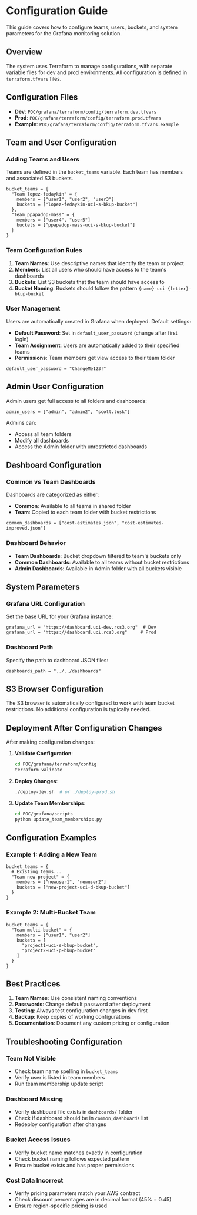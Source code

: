 # Configuration Guide

This guide covers how to configure teams, users, buckets, and system parameters for the Grafana monitoring solution.

## Overview

The system uses Terraform to manage configurations, with separate variable files for dev and prod environments. All configuration is defined in `terraform.tfvars` files.

## Configuration Files

- **Dev**: `POC/grafana/terraform/config/terraform.dev.tfvars`
- **Prod**: `POC/grafana/terraform/config/terraform.prod.tfvars`
- **Example**: `POC/grafana/terraform/config/terraform.tfvars.example`

## Team and User Configuration

### Adding Teams and Users

Teams are defined in the `bucket_teams` variable. Each team has members and associated S3 buckets.

```hcl
bucket_teams = {
  "Team lopez-fedaykin" = {
    members = ["user1", "user2", "user3"]
    buckets = ["lopez-fedaykin-uci-s-bkup-bucket"]
  },
  "Team ppapadop-mass" = {
    members = ["user4", "user5"]
    buckets = ["ppapadop-mass-uci-s-bkup-bucket"]
  }
}
```

### Team Configuration Rules

1. **Team Names**: Use descriptive names that identify the team or project
2. **Members**: List all users who should have access to the team's dashboards
3. **Buckets**: List S3 buckets that the team should have access to
4. **Bucket Naming**: Buckets should follow the pattern `{name}-uci-{letter}-bkup-bucket`

### User Management

Users are automatically created in Grafana when deployed. Default settings:

- **Default Password**: Set in `default_user_password` (change after first login)
- **Team Assignment**: Users are automatically added to their specified teams
- **Permissions**: Team members get view access to their team folder

```hcl
default_user_password = "ChangeMe123!"
```

## Admin User Configuration

Admin users get full access to all folders and dashboards:

```hcl
admin_users = ["admin", "admin2", "scott.lusk"]
```

Admins can:
- Access all team folders
- Modify all dashboards
- Access the Admin folder with unrestricted dashboards

## Dashboard Configuration

### Common vs Team Dashboards

Dashboards are categorized as either:
- **Common**: Available to all teams in shared folder
- **Team**: Copied to each team folder with bucket restrictions

```hcl
common_dashboards = ["cost-estimates.json", "cost-estimates-improved.json"]
```

### Dashboard Behavior

- **Team Dashboards**: Bucket dropdown filtered to team's buckets only
- **Common Dashboards**: Available to all teams without bucket restrictions
- **Admin Dashboards**: Available in Admin folder with all buckets visible

## System Parameters

### Grafana URL Configuration

Set the base URL for your Grafana instance:

```hcl
grafana_url = "https://dashboard.uci-dev.rcs3.org"  # Dev
grafana_url = "https://dashboard.uci.rcs3.org"     # Prod
```

### Dashboard Path

Specify the path to dashboard JSON files:

```hcl
dashboards_path = "../../dashboards"
```

## S3 Browser Configuration

The S3 browser is automatically configured to work with team bucket restrictions. No additional configuration is typically needed.

## Deployment After Configuration Changes

After making configuration changes:

1. **Validate Configuration**:
   ```bash
   cd POC/grafana/terraform/config
   terraform validate
   ```

2. **Deploy Changes**:
   ```bash
   ./deploy-dev.sh  # or ./deploy-prod.sh
   ```

3. **Update Team Memberships**:
   ```bash
   cd POC/grafana/scripts
   python update_team_memberships.py
   ```

## Configuration Examples

### Example 1: Adding a New Team

```hcl
bucket_teams = {
  # Existing teams...
  "Team new-project" = {
    members = ["newuser1", "newuser2"]
    buckets = ["new-project-uci-d-bkup-bucket"]
  }
}
```

### Example 2: Multi-Bucket Team

```hcl
bucket_teams = {
  "Team multi-bucket" = {
    members = ["user1", "user2"]
    buckets = [
      "project1-uci-s-bkup-bucket",
      "project2-uci-p-bkup-bucket"
    ]
  }
}
```

## Best Practices

1. **Team Names**: Use consistent naming conventions
2. **Passwords**: Change default password after deployment
3. **Testing**: Always test configuration changes in dev first
4. **Backup**: Keep copies of working configurations
5. **Documentation**: Document any custom pricing or configuration

## Troubleshooting Configuration

### Team Not Visible
- Check team name spelling in `bucket_teams`
- Verify user is listed in team members
- Run team membership update script

### Dashboard Missing
- Verify dashboard file exists in `dashboards/` folder
- Check if dashboard should be in `common_dashboards` list
- Redeploy configuration after changes

### Bucket Access Issues
- Verify bucket name matches exactly in configuration
- Check bucket naming follows expected pattern
- Ensure bucket exists and has proper permissions

### Cost Data Incorrect
- Verify pricing parameters match your AWS contract
- Check discount percentages are in decimal format (45% = 0.45)
- Ensure region-specific pricing is used
